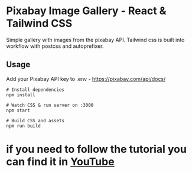 # Pixabay Image Gallery - React & Tailwind CSS 

Simple gallery with images from the pixabay API. Tailwind css is built into workflow with postcss and autoprefixer.

## Usage
Add your Pixabay API key to .env - https://pixabay.com/api/docs/

```
# Install dependencies
npm install

# Watch CSS & run server on :3000
npm start

# Build CSS and assets
npm run build
```

# if you need to follow the tutorial you can find it in [YouTube](https://youtu.be/FiGmAI5e91M?si=w033wHhyf5Hz3Qx8)
